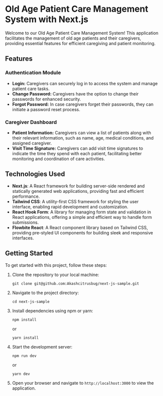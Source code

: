 # Old Age Patient Care Management System with Next.js

Welcome to our Old Age Patient Care Management System! This application facilitates the management of old age patients and their caregivers, providing essential features for efficient caregiving and patient monitoring.

## Features

### Authentication Module

- **Login:** Caregivers can securely log in to access the system and manage patient care tasks.
- **Change Password:** Caregivers have the option to change their passwords for enhanced security.
- **Forgot Password:** In case caregivers forget their passwords, they can initiate a password reset process.

### Caregiver Dashboard

- **Patient Information:** Caregivers can view a list of patients along with their relevant information, such as name, age, medical conditions, and assigned caregiver.
- **Visit Time Signature:** Caregivers can add visit time signatures to indicate the time they spend with each patient, facilitating better monitoring and coordination of care activities.

## Technologies Used

- **Next.js**: A React framework for building server-side rendered and statically generated web applications, providing fast and efficient performance.
- **Tailwind CSS**: A utility-first CSS framework for styling the user interface, enabling rapid development and customization.
- **React Hook Form**: A library for managing form state and validation in React applications, offering a simple and efficient way to handle form submissions.
- **Flowbite React**: A React component library based on Tailwind CSS, providing pre-styled UI components for building sleek and responsive interfaces.

## Getting Started

To get started with this project, follow these steps:

1. Clone the repository to your local machine:

    ```
    git clone git@github.com:Akashcitrusbug/next-js-sample.git
    ```

2. Navigate to the project directory:

    ```
    cd next-js-sample
    ```

3. Install dependencies using npm or yarn:

    ```
    npm install
    ```

    or

    ```
    yarn install
    ```

4. Start the development server:

    ```
    npm run dev
    ```

    or

    ```
    yarn dev
    ```

5. Open your browser and navigate to `http://localhost:3000` to view the application.

